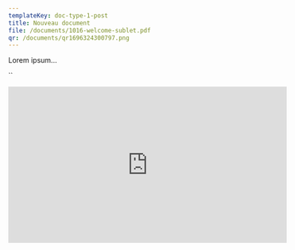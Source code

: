 ```yaml
---
templateKey: doc-type-1-post
title: Nouveau document
file: /documents/1016-welcome-sublet.pdf
qr: /documents/qr1696324300797.png
---
```

L﻿orem ipsum...

``

<iframe width="560" height="315" src="https://www.youtube.com/embed/U-sEDR9TEf8?si=Jev4qk7LZvV27sNY" title="YouTube video player" frameborder="0" allow="accelerometer; autoplay; clipboard-write; encrypted-media; gyroscope; picture-in-picture; web-share" allowfullscreen></iframe>